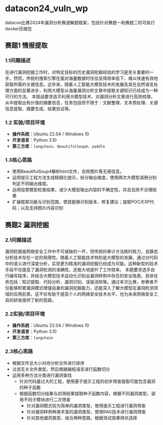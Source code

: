 # datacon24_vuln_wp
datacon比赛2024年漏洞分析赛道解题框架，包括针对赛题一和赛题二的可执行docker压缩包

## 赛题1  情报提取

### 1.1问题描述  

在进行漏洞挖掘工作时，对特定目标的历史漏洞挖掘经验的学习是至关重要的一步。然而，传统的搜索引擎在面对海量数据时往往显得效率低下，难以快速有效地获取所需的关键信息。近年来，随着人工智能大模型技术的发展及其在自然语言处理方面的显著进步，利用大模型从海量漏洞分析文章中提取关键知识已经成为一种可行的方法。 本挑战要求选手利用大模型技术，对漏洞分析文章进行高效梳理，从中提取出有价值的摘要信息，任务包括但不限于：文献整理、文本预处理、关键信息提取、摘要生成、结果验证等。


### 1.2 实验/项目环境

- **操作系统**：Ubuntu 22.04 / Windows 10
- **开发语言**：Python 3.10
- **第三方库**：`langchain`、`BeautifulSoup4`、`paddle`

### 1.3核心思路

- 使用BeautifulSoup4解析html文件，去除图片等无用信息。
- 运用提示工程方法生成精细化提示，拆分输出维度，使用两次大模型调用分别判定不同输出维度。
- 运用投票模型检查结果，减少大模型输出内容的不确定性，并且去除不合理结果
- 扩展框架功能与识别范围，使其能够识别版本、修复建议；提取POC/EXP代码；以及支持图片内容识别





## 赛题2 漏洞挖掘

### 2.1问题描述  

漏洞挖掘是网络安全工作中不可或缺的一环，但传统的审计方法耗时耗力，且静态分析技术存在一定的局限性。随着人工智能技术特别是大模型的发展，通过对代码中的语义进行深度分析，实现更为精准的漏洞挖掘已经成为可能。这种新型的技术手段不仅提高了漏洞检测的准确性，还极大地提升了工作效率。 本题要求选手自行编写程序，并结合大模型技术自动化识别出漏洞样例中存在的安全隐患。具体任务包括：知识提取、代码分析、漏洞识别、误报消除等。通过本次比赛，参赛者不仅能够积累漏洞模式增强自身的漏洞挖掘能力，还能深入了解大模型在漏洞检测领域的应用前景。这不仅有助于提高个人的网络安全技术水平，也为未来网络安全工具的研发提供了新的思路。


### 2.2实验/项目环境

- **操作系统**：Ubuntu 22.04 / Windows 10
- **开发语言**：Python 3.10
- **第三方库**：`langchain`

### 2.3核心思路

- 根据文件总大小对待分析文件进行排序
- 过滤无关文件类型，然后根据编程语言进行函数切分
- 运用多种方法分类进行漏洞查找
  - 针对代码量过大的工程，使用基于提示工程的初步筛查提取可能包含漏洞的种子函数
  - 根据函数切分结果与初筛结果提取种子函数内容，根据不同漏洞类型，调用不同子模块进行二次筛查
    - 针对漏洞模式较为简单的漏洞类型，使用提示工程进行漏洞筛查
    - 针对漏洞样例种类丰富的漏洞类型，使用RAG技术进行漏洞筛查
    - 针对其他漏洞类型，结合两种思路，根据测试效果择优选择

